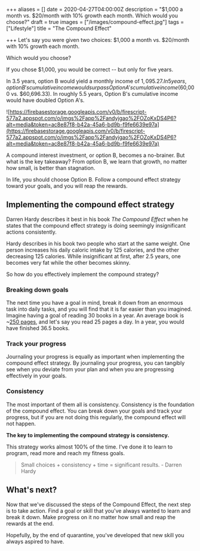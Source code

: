 +++
aliases = []
date = 2020-04-27T04:00:00Z
description = "$1,000 a month vs. $20/month with 10% growth each month. Which would you choose?"
draft = true
images = ["/images/compound-effect.jpg"]
tags = ["Lifestyle"]
title = "The Compound Effect"

+++
Let's say you were given two choices: $1,000 a month vs. $20/month with 10% growth each month.

Which would you choose?

If you chose $1,000, you would be correct -- but only for five years.

In 3.5 years, option B would yield a monthly income of $1,095.27. In 5 years, option B's cumulative income would surpass Option A's cumulative income ($60,000 vs. $60,696.33). In roughly 5.5 years, Option B's cumulative income would have doubled Option A's.

![https://firebasestorage.googleapis.com/v0/b/firescript-577a2.appspot.com/o/imgs%2Fapp%2Fandyjgao%2FOZoKxDS4P6?alt=media&token=ac8e87f8-b42a-45a6-bd9b-f9fe6639e97a](https://firebasestorage.googleapis.com/v0/b/firescript-577a2.appspot.com/o/imgs%2Fapp%2Fandyjgao%2FOZoKxDS4P6?alt=media&token=ac8e87f8-b42a-45a6-bd9b-f9fe6639e97a)

A compound interest investment, or option B, becomes a no-brainer. But what is the key takeaway? From option B, we learn that growth, no matter how small, is better than stagnation.

In life, you should choose Option B. Follow a compound effect strategy toward your goals, and you will reap the rewards.

## Implementing the compound effect strategy

Darren Hardy describes it best in his book _The Compound Effect_ when he states that the compound effect strategy is doing seemingly insignificant actions consistently.

Hardy describes in his book two people who start at the same weight. One person increases his daily caloric intake by 125 calories, and the other decreasing 125 calories. While insignificant at first, after 2.5 years, one becomes very fat while the other becomes skinny.

So how do you effectively implement the compound strategy?

### Breaking down goals

The next time you have a goal in mind, break it down from an enormous task into daily tasks, and you will find that it is far easier than you imagined. Imagine having a goal of reading 30 books in a year. An average book is \~[250 pages](https://www.megcabot.com/about-meg-cabot/frequently-asked-questions-getting-published/), and let's say you read 25 pages a day. In a year, you would have finished 36.5 books.

### Track your progress

Journaling your progress is equally as important when implementing the compound effect strategy. By journaling your progress, you can tangibly see when you deviate from your plan and when you are progressing effectively in your goals.

### Consistency

The most important of them all is consistency. Consistency is the foundation of the compound effect. You can break down your goals and track your progress, but if you are not doing this regularly, the compound effect will not happen.

**The key to implementing the compound strategy is consistency.**

This strategy works almost 100% of the time. I've done it to learn to program, read more and reach my fitness goals.

> Small choices + consistency + time = significant results. - Darren Hardy

## What's next?

Now that we've discussed the steps of the Compound Effect, the next step is to take action. Find a goal or skill that you've always wanted to learn and break it down. Make progress on it no matter how small and reap the rewards at the end.

Hopefully, by the end of quarantine, you've developed that new skill you always aspired to have.
